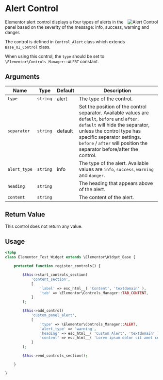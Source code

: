 # Alert Control

<Badge type="tip" vertical="top" text="Elementor Core" /> <Badge type="warning" vertical="top" text="Basic" />

<img :src="$withBase('/assets/img/controls/control-alert.png')" alt="Alert Control" style="float: right;">

Elementor alert control displays a four types of alerts in the panel based on the severity of the message: info, success, warning and danger.

The control is defined in `Control_Alert` class which extends `Base_UI_Control` class.

When using this control, the `type` should be set to `\Elementor\Controls_Manager::ALERT` constant.

## Arguments

<table>
	<thead>
		<tr>
			<th>Name</th>
			<th>Type</th>
			<th>Default</th>
			<th>Description</th>
		</tr>
	</thead>
	<tbody>
		<tr>
			<td><code>type</code></td>
			<td><code>string</code></td>
			<td>alert</td>
			<td>The type of the control.</td>
		</tr>
		<tr>
			<td><code>separator</code></td>
			<td><code>string</code></td>
			<td>default</td>
			<td>Set the position of the control separator. Available values are <code>default</code>, <code>before</code> and <code>after</code>. <code>default</code> will hide the separator, unless the control type has specific separator settings. <code>before</code> / <code>after</code> will position the separator before/after the control.</td>
		</tr>
		<tr>
			<td><code>alert_type</code></td>
			<td><code>string</code></td>
			<td>info</td>
			<td>The type of the alert. Available values are <code>info</code>, <code>success</code>, <code>warning</code> and <code>danger</code>.</td>
		</tr>
		<tr>
			<td><code>heading</code></td>
			<td><code>string</code></td>
			<td></td>
			<td>The heading that appears above of the alert.</td>
		</tr>
		<tr>
			<td><code>content</code></td>
			<td><code>string</code></td>
			<td></td>
			<td>The content of the alert.</td>
		</tr>
	</tbody>
</table>

## Return Value

This control does not return any value.

## Usage

```php {14-22}
<?php
class Elementor_Test_Widget extends \Elementor\Widget_Base {

	protected function register_controls() {

		$this->start_controls_section(
			'content_section',
			[
				'label' => esc_html__( 'Content', 'textdomain' ),
				'tab' => \Elementor\Controls_Manager::TAB_CONTENT,
			]
		);

		$this->add_control(
			'custom_panel_alert',
			[
				'type' => \Elementor\Controls_Manager::ALERT,
				'alert_type' => 'warning',
				'heading' => esc_html__( 'Custom Alert', 'textdomain' ),
				'content' => esc_html__( 'Lorem ipsum dolor sit amet consectetur adipisicing elit.', 'textdomain' ) . ' <a href="">' . esc_html__( 'Learn more', 'textdomain' ) . '</a>',
			]
		);

		$this->end_controls_section();

	}

}
```
